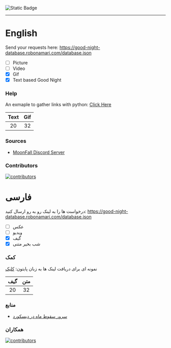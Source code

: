 ![Static Badge](https://img.shields.io/badge/python-%E2%88%9E-blue)
___

# English

Send your requests here: https://good-night-database.robonamari.com/database.json
- [ ] Picture
- [ ] Video
- [x] Gif
- [x] Text based Good Night

### Help
An exmaple to gather links with python:
[Click Here](https://github.com/robonamari/Good_Night-database/blob/main/main.py)


|Text |Gif  |
|:---:|:---:|
|20   |32   |



### Sources
* [MoonFall Discord Server](https://discord.gg/BsaC3QgEQz)



### Contributors
[![contributors](https://contrib.rocks/image?repo=robonamari/Good_Night-database)](https://github.com/robonamari/Good_Night-database/graphs/contributors)


# فارسی
درخواست ها را به لینک رو به رو ارسال کنید: https://good-night-database.robonamari.com/database.json
- [ ] عکس
- [ ] ویدیو
- [x] گیف
- [x] شب بخیر متنی

### کمک
نمونه ای برای دریافت لینک ها به زبان پایتون:
[کلیک](https://github.com/robonamari/meme-api/blob/main/main.py)


|گیف|  متن  |
|:---:|:---:|
|20   |32   |



### منابع
* [سرور سقوط ماه در دیسکورد](https://discord.gg/BsaC3QgEQz)



### همکاران
[![contributors](https://contrib.rocks/image?repo=robonamari/Good_Night-database)](https://github.com/robonamari/Good_Night-database/graphs/contributors)
